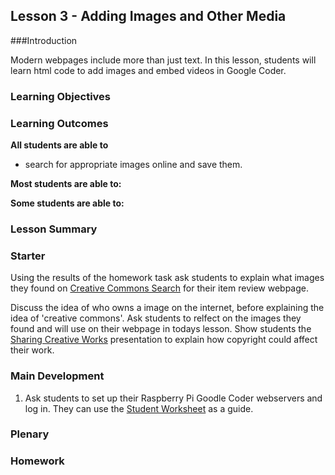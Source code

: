 ## Lesson 3 - Adding Images and Other Media

###Introduction

Modern webpages include more than just text. In this lesson, students will learn html code to add images and embed videos in Google Coder. 

### Learning Objectives



### Learning Outcomes

**All students are able to**

- search for appropriate images online and save them.


**Most students are able to:**



**Some students are able to:**




### Lesson Summary



### Starter

Using the results of the homework task ask students to explain what images they found on [Creative Commons Search](http://search.creativecommons.org) for their item review webpage. 

Discuss the idea of who owns a image on the internet, before explaining the idea of 'creative commons'. Ask students to relfect on the images they found and will use on their webpage in todays lesson. Show students the [Sharing Creative Works](http://wiki.creativecommons.org/Sharing_Creative_Works) presentation to explain how copyright could affect their work.


### Main Development

1. Ask students to set up their Raspberry Pi Goodle Coder webservers and log in. They can use the [Student Worksheet]() as a guide.

### Plenary



### Homework




